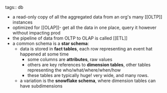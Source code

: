 tags:: db

- a read-only copy of all the aggregated data from an org's many [[OLTP]] instances
- optimized for [[OLAP]]- get all the data in one place, query it however without impacting prod
- the pipeline of data from OLTP to OLAP is called [[ETL]]
- a common schema is a **star schema**:
	- data is stored in **fact tables**, each row representing an event hat happened at some time
		- some columns are **attributes**, raw values
		- others are key references to **dimension tables**, other tables representing the who/what/where/when/how
		- these tables are typically huge! very wide, and many rows.
	- a variation is the **snowflake schema**, where dimension tables can have subdimensions